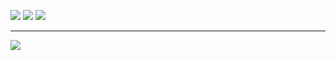 ![](https://github-readme-stats.vercel.app/api/top-langs/?username=sikigasa&layout=compact&show_icons=true&theme=onedark)
![](https://github-readme-stats.vercel.app/api?username=sikigasa&theme=onedark&show_icons=ture)
![](http://github-profile-summary-cards.vercel.app/api/cards/repos-per-language?username=sikigasa&theme=onedark)
<hr>

![](https://github-profile-trophy.vercel.app/?username=sikigasa&theme=onedark)
<!--   <img alt="github contribute" width= "100%" src="http://github-profile-summary-cards.vercel.app/api/cards/profile-details?username=sikigasa&theme=github" /> -->

<!--
**sikigasa/sikigasa** is a ✨ _special_ ✨ repository because its `README.md` (this file) appears on your GitHub profile.

Here are some ideas to get you started:

- 🔭 I’m currently working on ...
- 🌱 I’m currently learning ...
- 👯 I’m looking to collaborate on ...
- 🤔 I’m looking for help with ...
- 💬 Ask me about ...
- 📫 How to reach me: ...
- 😄 Pronouns: ...
- ⚡ Fun fact: ...
-->
